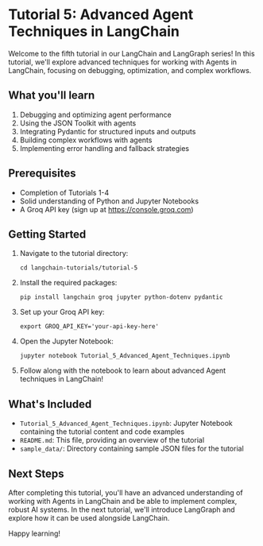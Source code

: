 # Tutorial 5: Advanced Agent Techniques in LangChain

Welcome to the fifth tutorial in our LangChain and LangGraph series! In this tutorial, we'll explore advanced techniques for working with Agents in LangChain, focusing on debugging, optimization, and complex workflows.

## What you'll learn

1. Debugging and optimizing agent performance
2. Using the JSON Toolkit with agents
3. Integrating Pydantic for structured inputs and outputs
4. Building complex workflows with agents
5. Implementing error handling and fallback strategies

## Prerequisites

- Completion of Tutorials 1-4
- Solid understanding of Python and Jupyter Notebooks
- A Groq API key (sign up at https://console.groq.com)

## Getting Started

1. Navigate to the tutorial directory:
   ```
   cd langchain-tutorials/tutorial-5
   ```

2. Install the required packages:
   ```
   pip install langchain groq jupyter python-dotenv pydantic
   ```

3. Set up your Groq API key:
   ```
   export GROQ_API_KEY='your-api-key-here'
   ```

4. Open the Jupyter Notebook:
   ```
   jupyter notebook Tutorial_5_Advanced_Agent_Techniques.ipynb
   ```

5. Follow along with the notebook to learn about advanced Agent techniques in LangChain!

## What's Included

- `Tutorial_5_Advanced_Agent_Techniques.ipynb`: Jupyter Notebook containing the tutorial content and code examples
- `README.md`: This file, providing an overview of the tutorial
- `sample_data/`: Directory containing sample JSON files for the tutorial

## Next Steps

After completing this tutorial, you'll have an advanced understanding of working with Agents in LangChain and be able to implement complex, robust AI systems. In the next tutorial, we'll introduce LangGraph and explore how it can be used alongside LangChain.

Happy learning!